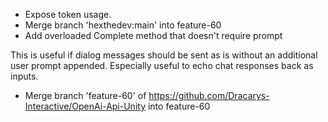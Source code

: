 * Expose token usage.
* Merge branch 'hexthedev:main' into feature-60
* Add overloaded Complete method that doesn't require prompt

This is useful if dialog messages should be sent as is without an additional user prompt appended. Especially useful to echo chat responses back as inputs.
* Merge branch 'feature-60' of https://github.com/Dracarys-Interactive/OpenAi-Api-Unity into feature-60

